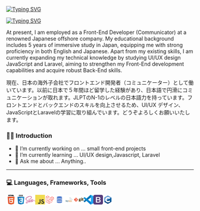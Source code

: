 [![Typing SVG](https://readme-typing-svg.demolab.com?font=Noto+Sans+JP&weight=900&size=32&duration=2000&pause=1000&color=58A6FF&center=true&multiline=true&repeat=false&width=1140&height=100&lines=Hello%2C+I'm+Than+Htike+%F0%9F%91%8B;%E5%88%9D%E3%82%81%E3%81%BE%E3%81%97%E3%81%A6%E3%80%81%E3%83%86%E3%83%B3%E3%82%BF%E3%82%A4%E3%81%A8%E7%94%B3%E3%81%97%E3%81%BE%E3%81%99%E3%80%82%F0%9F%91%A8%E2%80%8D%F0%9F%92%BB)](https://git.io/typing-svg)

[![Typing SVG](https://readme-typing-svg.demolab.com?font=Noto+Sans+JP&weight=500&size=24&duration=4000&pause=1000&color=58A6FF&center=true&width=1140&height=40&lines=I+am+a+Communicator+(Front-end+Developer);%E3%82%B3%E3%83%9F%E3%83%A5%E3%83%8B%E3%82%B1%E3%83%BC%E3%82%BF%E3%83%BC%EF%BC%88%E3%83%95%E3%83%AD%E3%83%B3%E3%83%88%E3%82%A8%E3%83%B3%E3%83%89%E9%96%8B%E7%99%BA%E8%80%85%EF%BC%89%E3%81%A7%E3%81%99;I+am+currently+learning+Javascript+and+Laravel;%E7%8F%BE%E5%9C%A8JavaScript%E3%81%A8%E3%83%A9%E3%83%A9%E3%83%99%E3%83%AB%E3%82%92%E5%8B%89%E5%BC%B7%E4%B8%AD;I+can+communicate+with+both+English+and+Japanese;%E6%97%A5%E6%9C%AC%E8%AA%9E%E3%81%A8%E8%8B%B1%E8%AA%9E%E3%81%AE%E4%B8%A1%E6%96%B9%E3%81%AB%E3%81%8A%E3%81%84%E3%81%A6%E3%82%B3%E3%83%9F%E3%83%A5%E3%83%8B%E3%82%B1%E3%83%BC%E3%82%B7%E3%83%A7%E3%83%B3%E3%81%8C%E5%8F%96%E3%82%8C%E3%81%BE%E3%81%99)](https://git.io/typing-svg)

At present, I am employed as a Front-End Developer (Communicator) at a renowned Japanese offshore company. My educational background includes 5 years of immersive study in Japan, equipping me with strong proficiency in both English and Japanese. Apart from my existing skills, I am currently expanding my technical knowledge by studying UI/UX design JavaScript and Laravel, aiming to strengthen my Front-End development capabilities and acquire robust Back-End skills.

現在、日本の海外子会社でフロントエンド開発者（コミュニケーター）として働いています。以前に日本で５年間ほど留学した経験があり、日本語で円滑にコミュニケーションが取れます。JLPTのN-1のレベルの日本語力を持っています。フロントエンドとバックエンドのスキルを向上させるため、UI/UX デザイン、JavaScriptとLaravelの学習に取り組んでいます。どうぞよろしくお願いいたします。

### 🙋‍♂ Introduction

- 🔭 I’m currently working on ... small front-end projects
- 🌱 I’m currently learning ... UI/UX design,Javascript, Laravel
- 💬 Ask me about ... Anything..
<!--- 💼 I'm open to freelancing projects.
 - 📫 How to reach me: ... 
- 🤔 I’m looking for help with ...
- 😄 Pronouns: ...
- ⚡ Fun fact: ... -->

---

### 💻 Languages, Frameworks, Tools

<img align="left" alt="HTML5" width="26px" src="https://raw.githubusercontent.com/github/explore/80688e429a7d4ef2fca1e82350fe8e3517d3494d/topics/html/html.png" />
<img align="left" alt="CSS3" width="26px" src="https://raw.githubusercontent.com/github/explore/80688e429a7d4ef2fca1e82350fe8e3517d3494d/topics/css/css.png" />
<img align="left" alt="Sass" width="26px" src="https://raw.githubusercontent.com/github/explore/80688e429a7d4ef2fca1e82350fe8e3517d3494d/topics/sass/sass.png" />
<img align="left" alt="JavaScript" width="26px" src="https://raw.githubusercontent.com/github/explore/80688e429a7d4ef2fca1e82350fe8e3517d3494d/topics/javascript/javascript.png" />
<img align="left" alt="Laravel" width="26px" src="https://raw.githubusercontent.com/github/explore/80688e429a7d4ef2fca1e82350fe8e3517d3494d/topics/laravel/laravel.png" />
<img align="left" alt="SQL" width="26px" src="https://raw.githubusercontent.com/github/explore/80688e429a7d4ef2fca1e82350fe8e3517d3494d/topics/sql/sql.png" />
<img align="left" alt="MySQL" width="26px" src="https://raw.githubusercontent.com/github/explore/80688e429a7d4ef2fca1e82350fe8e3517d3494d/topics/mysql/mysql.png" />
<img align="left" alt="Git" width="26px" src="https://raw.githubusercontent.com/github/explore/80688e429a7d4ef2fca1e82350fe8e3517d3494d/topics/git/git.png" />
<img align="left" alt="Vs Code" width="26px" src="https://raw.githubusercontent.com/github/explore/80688e429a7d4ef2fca1e82350fe8e3517d3494d/topics/visual-studio-code/visual-studio-code.png" />
<img align="left" alt="BootStrap" width="26px" src="https://raw.githubusercontent.com/github/explore/80688e429a7d4ef2fca1e82350fe8e3517d3494d/topics/bootstrap/bootstrap.png" />
<img align="left" alt="C" width="26px" src="https://raw.githubusercontent.com/github/explore/80688e429a7d4ef2fca1e82350fe8e3517d3494d/topics/c/c.png" />
